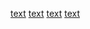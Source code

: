 [text](File1.md)
[text](./File1.md)
[text](/valid-test-cases/test1/File1.md)
[text](~/valid-test-cases/test1/File1.md)
